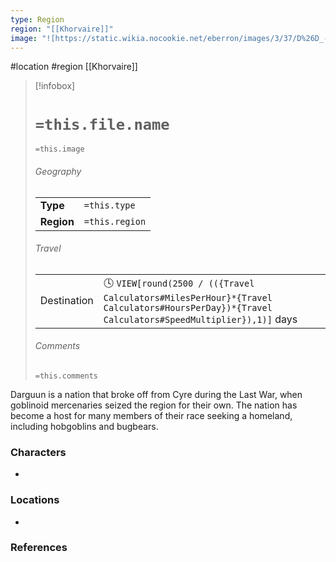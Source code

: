 ```yaml
---
type: Region
region: "[[Khorvaire]]"
image: "![https://static.wikia.nocookie.net/eberron/images/3/37/D%26D_-_4th_Edition_-_Eberron_Map_Darguun.jpg|250](https://static.wikia.nocookie.net/eberron/images/3/37/D%26D_-_4th_Edition_-_Eberron_Map_Darguun.jpg)"
---
```

 #location #region [[Khorvaire]]

> [!infobox]
> # `=this.file.name`
> `=this.image`
> ###### Geography
> |  |  |
> | ---- | ---- |
> | **Type** | `=this.type` |
> | **Region** | `=this.region` |
> ###### Travel
> |  |  |
> | ---- | ---- |
> | Destination | 🕓 `VIEW[round(2500 / (({Travel Calculators#MilesPerHour}*{Travel Calculators#HoursPerDay})*{Travel Calculators#SpeedMultiplier}),1)]` days |
> ###### Comments
> `=this.comments`

Darguun is a nation that broke off from Cyre during the Last War, when goblinoid mercenaries seized the region for their own. The nation has become a host for many members of their race seeking a homeland, including hobgoblins and bugbears.

### Characters

* 

### Locations

* 

### References
